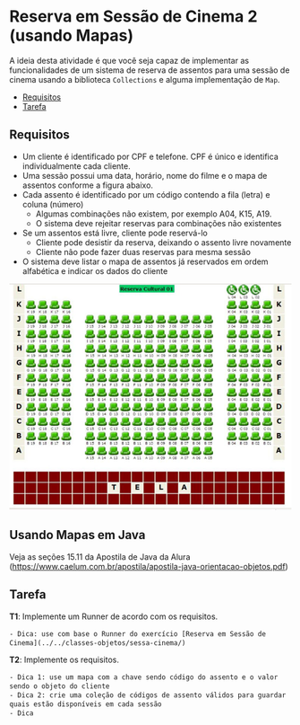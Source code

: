  # Reserva em Sessão de Cinema 2 (usando Mapas)

A ideia desta atividade é que você seja capaz de implementar as funcionalidades de um sistema de reserva de assentos para uma sessão de cinema usando a biblioteca `Collections` e alguma implementação de `Map`.

- [Requisitos](#requisitos)
- [Tarefa](#tarefa)

## Requisitos

- Um cliente é identificado por CPF e telefone. CPF é único e identifica individualmente cada cliente.
- Uma sessão possui uma data, horário, nome do filme e o mapa de assentos conforme a figura abaixo.
- Cada assento é identificado por um código contendo a fila (letra) e coluna (número)
  - Algumas combinações não existem, por exemplo A04, K15, A19.
  - O sistema deve rejeitar reservas para combinações não existentes
- Se um assentos está livre, cliente pode reservá-lo
  - Cliente pode desistir da reserva, deixando o assento livre novamente
  - Cliente não pode fazer duas reservas para mesma sessão
- O sistema deve listar o mapa de assentos já reservados em ordem alfabética e indicar os dados do cliente

![Mapa de assentos](msala1.jpg)

## Usando Mapas em Java 

Veja as seções 15.11 da Apostila de Java da Alura (https://www.caelum.com.br/apostila/apostila-java-orientacao-objetos.pdf)

## Tarefa

**T1**: Implemente um Runner de acordo com os requisitos.

	- Dica: use com base o Runner do exercício [Reserva em Sessão de Cinema](../../classes-objetos/sessa-cinema/)

**T2**: Implemente os requisitos.

	- Dica 1: use um mapa com a chave sendo código do assento e o valor sendo o objeto do cliente
	- Dica 2: crie uma coleção de códigos de assento válidos para guardar quais estão disponíveis em cada sessão
	- Dica